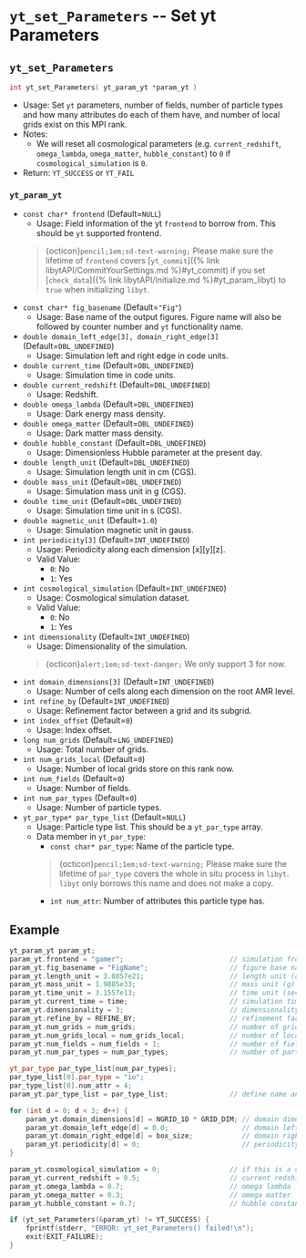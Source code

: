 # `yt_set_Parameters` -- Set yt Parameters

## `yt_set_Parameters`
```cpp
int yt_set_Parameters( yt_param_yt *param_yt )
```
- Usage: Set `yt` parameters, number of fields, number of particle types and how many attributes do each of them have, and number of local grids exist on this MPI rank. 
- Notes: 
  - We will reset all cosmological parameters (e.g. `current_redshift`, `omega_lambda`, `omega_matter`, `hubble_constant`) to `0` if `cosmological_simulation` is `0`.
- Return: `YT_SUCCESS` or `YT_FAIL`

### `yt_param_yt`
- `const char* frontend` (Default=`NULL`)
  - Usage: Field information of the yt `frontend` to borrow from. This should be `yt` supported frontend.
  > {octicon}`pencil;1em;sd-text-warning;` Please make sure the lifetime of `frontend` covers [`yt_commit`]({% link libytAPI/CommitYourSettings.md %}#yt_commit) if you set [`check_data`]({% link libytAPI/Initialize.md %}#yt_param_libyt) to `true` when initializing `libyt`.
- `const char* fig_basename` (Default=`"Fig"`)
  - Usage: Base name of the output figures. Figure name will also be followed by counter number and `yt` functionality name.
- `double domain_left_edge[3], domain_right_edge[3]` (Default=`DBL_UNDEFINED`)
  - Usage: Simulation left and right edge in code units.
- `double current_time` (Default=`DBL_UNDEFINED`)
  - Usage: Simulation time in code units.
- `double current_redshift` (Default=`DBL_UNDEFINED`)
  - Usage: Redshift.
- `double omega_lambda` (Default=`DBL_UNDEFINED`)
  - Usage: Dark energy mass density.
- `double omega_matter` (Default=`DBL_UNDEFINED`)
  - Usage: Dark matter mass density.
- `double hubble_constant` (Default=`DBL_UNDEFINED`)
  - Usage: Dimensionless Hubble parameter at the present day.
- `double length_unit` (Default=`DBL_UNDEFINED`)
  - Usage: Simulation length unit in cm (CGS).
- `double mass_unit` (Default=`DBL_UNDEFINED`)
  - Usage: Simulation mass unit in g (CGS).
- `double time_unit` (Default=`DBL_UNDEFINED`)
  - Usage: Simulation time unit in s (CGS).
- `double magnetic_unit` (Default=`1.0`)
  - Usage: Simulation magnetic unit in gauss.
- `int periodicity[3]` (Default=`INT_UNDEFINED`)
  - Usage: Periodicity along each dimension [x][y][z].
  - Valid Value:
    - `0`: No
    - `1`: Yes
- `int cosmological_simulation` (Default=`INT_UNDEFINED`)
  - Usage: Cosmological simulation dataset.
  - Valid Value:
    - `0`: No
    - `1`: Yes
- `int dimensionality` (Default=`INT_UNDEFINED`)
  - Usage: Dimensionality of the simulation. 
  > {octicon}`alert;1em;sd-text-danger;` We only support 3 for now.
- `int domain_dimensions[3]` (Default=`INT_UNDEFINED`)
  - Usage: Number of cells along each dimension on the root AMR level.
- `int refine_by` (Default=`INT_UNDEFINED`)
  - Usage: Refinement factor between a grid and its subgrid.
- `int index_offset` (Default=`0`)
  - Usage: Index offset.
- `long num_grids` (Default=`LNG_UNDEFINED`)
  - Usage: Total number of grids.
- `int num_grids_local` (Default=`0`)
  - Usage: Number of local grids store on this rank now.
- `int num_fields` (Default=`0`)
  - Usage: Number of fields.
- `int num_par_types` (Default=`0`)
  - Usage: Number of particle types.
- `yt_par_type* par_type_list` (Default=`NULL`)
  - Usage: Particle type list. This should be a `yt_par_type` array.
  - Data member in `yt_par_type`:
    - `const char* par_type`: Name of the particle type.
    > {octicon}`pencil;1em;sd-text-warning;` Please make sure the lifetime of `par_type` covers the whole in situ process in `libyt`. `libyt` only borrows this name and does not make a copy.
    - `int num_attr`: Number of attributes this particle type has. 

## Example
```cpp
yt_param_yt param_yt;
param_yt.frontend = "gamer";                          // simulation frontend that libyt borrows field info from
param_yt.fig_basename = "FigName";                    // figure base name (default=Fig)
param_yt.length_unit = 3.0857e21;                     // length unit (cm)
param_yt.mass_unit = 1.9885e33;                       // mass unit (g)
param_yt.time_unit = 3.1557e13;                       // time unit (sec)
param_yt.current_time = time;                         // simulation time in code units
param_yt.dimensionality = 3;                          // dimensionality, support 3 only
param_yt.refine_by = REFINE_BY;                       // refinement factor between a grid and its subgrid
param_yt.num_grids = num_grids;                       // number of grids
param_yt.num_grids_local = num_grids_local;           // number of local grids
param_yt.num_fields = num_fields + 1;                 // number of fields, addition one for derived field demo
param_yt.num_par_types = num_par_types;               // number of particle types

yt_par_type par_type_list[num_par_types];
par_type_list[0].par_type = "io";
par_type_list[0].num_attr = 4;
param_yt.par_type_list = par_type_list;               // define name and number of attributes in each particle

for (int d = 0; d < 3; d++) {
    param_yt.domain_dimensions[d] = NGRID_1D * GRID_DIM; // domain dimensions in [x][y][z]
    param_yt.domain_left_edge[d] = 0.0;                  // domain left edge in [x][y][z]
    param_yt.domain_right_edge[d] = box_size;            // domain right edge in [x][y][z]
    param_yt.periodicity[d] = 0;                         // periodicity in [x][y][z]
}

param_yt.cosmological_simulation = 0;                 // if this is a cosmological simulation or not, 0 for false
param_yt.current_redshift = 0.5;                      // current redshift
param_yt.omega_lambda = 0.7;                          // omega lambda
param_yt.omega_matter = 0.3;                          // omega matter
param_yt.hubble_constant = 0.7;                       // hubble constant

if (yt_set_Parameters(&param_yt) != YT_SUCCESS) {
    fprintf(stderr, "ERROR: yt_set_Parameters() failed!\n");
    exit(EXIT_FAILURE);
}
```
